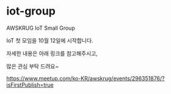 # iot-group
AWSKRUG IoT Small Group

IoT 첫 모임을 10월 12일에 시작합니다.

자세한 내용은 아래 링크를 참고해주시고,

많은 관심 부탁 드려요~

https://www.meetup.com/ko-KR/awskrug/events/296351876/?isFirstPublish=true
